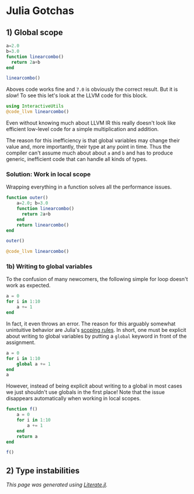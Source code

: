 # Julia Gotchas

## 1) Global scope

```julia
a=2.0
b=3.0
function linearcombo()
  return 2a+b
end

linearcombo()
```

Aboves code works fine and `7.0` is obviously the correct result.
But it is *slow*! To see this let's look at the LLVM code for this block.

```julia
using InteractiveUtils
@code_llvm linearcombo()
```

Even without knowing much about LLVM IR this really doesn't look like
efficient low-level code for a simple multiplication and addition.

The reason for this inefficiency is that global
variables may change their value and, more importantly, their type at any
point in time. Thus the compiler can't assume much about about `a` and `b`
and has to produce generic, inefficient code that can handle all kinds of types.

### Solution: Work in local scope
Wrapping everything in a function solves all the performance issues.

```julia
function outer()
    a=2.0; b=3.0
    function linearcombo()
      return 2a+b
    end
    return linearcombo()
end

outer()
```

```julia
@code_llvm linearcombo()
```

### 1b) Writing to global variables
To the confusion of many newcomers, the following simple for loop
doesn't work as expected.

```julia
a = 0
for i in 1:10
    a += 1
end
```

In fact, it even throws an error.
The reason for this arguably somewhat unintuitive behavior are Julia's
[scoping rules](https://docs.julialang.org/en/latest/manual/variables-and-scoping).
In short, one must be explicit about writing to global variables by putting
a `global` keyword in front of the assignment.

```julia
a = 0
for i in 1:10
    global a += 1
end
a
```

However, instead of being explicit about writing to a global
in most cases we just shouldn't use globals in the first place!
Note that the issue disappears automatically when working in local scopes.

```julia
function f()
    a = 0
    for i in 1:10
        a += 1
    end
    return a
end

f()
```

## 2) Type instabilities

*This page was generated using [Literate.jl](https://github.com/fredrikekre/Literate.jl).*

